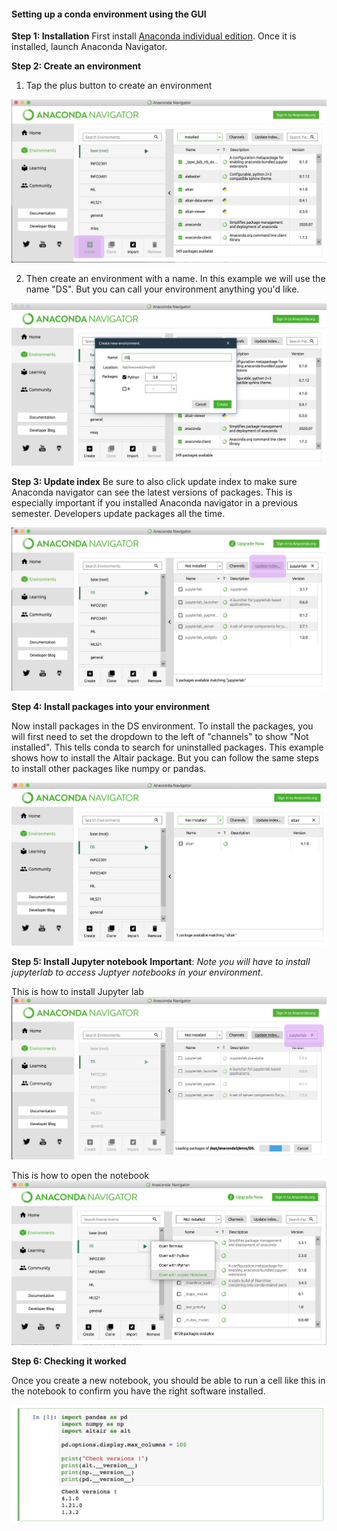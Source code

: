 #### Setting up a conda environment using the GUI

**Step 1: Installation** First install [Anaconda individual edition](https://www.anaconda.com/products/individual). Once it is installed, launch Anaconda Navigator.

**Step 2: Create an environment** 

1. Tap the plus button to create an environment

![photo1](https://raw.githubusercontent.com/cuinfoscience/Docs/main/images/setting_up_a_conda_environment/create_env.png)

2. Then create an environment with a name. In this example we will use the name "DS". But you can call your environment anything you'd like.

![photo2](https://github.com/cuinfoscience/Docs/blob/main/images/setting_up_a_conda_environment/create_env2.png?raw=true)

**Step 3: Update index**
Be sure to also click update index to make sure Anaconda navigator can see the latest versions of packages. This is especially important if you installed Anaconda navigator in a previous semester. Developers update packages all the time.

![photo3](https://github.com/cuinfoscience/Docs/blob/main/images/setting_up_a_conda_environment/create_env3.png?raw=true)

**Step 4: Install packages into your environment**

Now install packages in the DS environment. To install the packages, you will first need to set the dropdown to the left of "channels" to show "Not installed". This tells conda to search for uninstalled packages. This example shows how to install the Altair package. But you can follow the same steps to install other packages like numpy or pandas. 

![photoAlt](https://github.com/cuinfoscience/Docs/blob/main/images/setting_up_a_conda_environment/create_env5.png?raw=true)

**Step 5: Install Jupyter notebook**
**Important**: *Note you will have to install jupyterlab to access Juptyer notebooks in your environment*.

This is how to install Jupyter lab
![photoJup](https://github.com/cuinfoscience/Docs/blob/main/images/setting_up_a_conda_environment/create_env4.png?raw=true)

This is how to open the notebook
![photoJup2](https://github.com/cuinfoscience/Docs/blob/main/images/setting_up_a_conda_environment/create_env6.png?raw=true)

**Step 6: Checking it worked**

Once you create a new notebook, you should be able to run a cell like this in the notebook to confirm you have the right software installed. 

![confirmation](https://github.com/cuinfoscience/Docs/blob/main/images/setting_up_a_conda_environment/create_env7.png?raw=true)